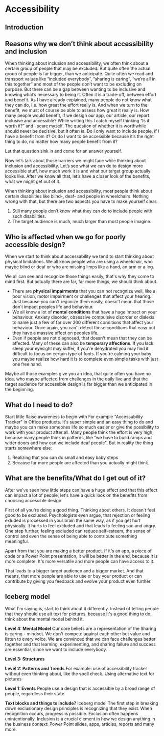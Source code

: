 # Accessibility

## Introduction


## Reasons why we don’t think about accessibility and inclusion
When thinking about inclusion and accessibility, we often think about a certain group of people that may be excluded. But quite often the actual group of people is far bigger, than we anticipate. 
Quite often we read and transport values like “included everybody”, “sharing is caring”, “we’re all in this together” and most of the people don’t want to be excluding on purpose. But there can be a gap between wanting to be inclusive and knowing what’s necessary to being it. 
Often it is a trade-off, between effort and benefit. As I have already explained, many people do not know what they can do, i.e. how great the effort really is. And when we turn to the benefit, we must of course be able to assess how great it really is. How many people would benefit, if we design our app, our article, our report inclusive and accessible? 
While writing this I catch myself thinking “Is it worth it?” and I scare myself. The question of whether it is worthwhile should never be decisive, but it often is.
Do I only want to include people, if I have a benefit from it? Or do I want to be accessible because it’s the right thing to do, no matter how many people benefit from it? 

Let that question sink in and come for an answer yourself.

Now let’s talk about those barriers we might face while thinking about inclusion and accessibility. Let’s see what we can do to design more accessible stuff, how much work it is and what our target group actually looks like.
After we know all that, let’s have a closer look of the benefits, what we might get out of it.

When thinking about inclusion and accessibility, most people think about certain disabilities like blind-, deaf- and people in wheelchairs. Nothing wrong with that, but there are two aspects you have to make yourself clear:
1.	Still many people don’t know what they can do to include people with such disabilities.
2.	The target audience is much, much larger than most people imagine.

## Who is affected when we go for poorly accessible design?
When we start to think about accessability we tend to start thinking about physical limitations. We all know people who are using a wheelchair, who maybe blind or deaf or who are missing limps like a hand, an arm or a leg. 

We all can see and recognize those things easily, that's why they come to mind first. But actually there are far, far more things, we should think about.
- There are **physical impairments** that you can not recognize well, like a poor vision, motor impairment or challenges that affect your hearing. Just because you can't regonize them easily, doesn't mean that those don't impact peoples life and behaviour.
- We all know a lot of **mental conditions** that have a huge impact on your behaviour. Anxiety disorder, obsessive compulsive disorder or dislexia to name just a few of far over 200 different conditions that affect your behaviour. Once again, you can't detect those conditions that easy but they have a massive effect on peoples life. 
- Even if people are not diagnosed, that doesn't mean that they can be affected. Many of these can also be **temporary affections**. If you lack sleep your eyesight may suffer, if you're dehydrated you may find it difficult to focus on certain type of fonts. If you're calming your baby you maybe realize how hard it is to complete even simple tasks with just one free hand. 

Maybe all those examples give you an idea, that quite often you have no idea, who maybe affected from challenges in the daily live and that the target audience for accessible design is far bigger than we anticipated in the beginning. 


## What do I need to do?
Start little
Raise awareness to begin with
For example "Accessability Tracker" in Office products. It's super simple and an easy thing to do and maybe you can make someones life so much easier or give the possibility to work with your product after all. 
Many people think the effort is very high, because many people think in patterns, like "we have to build ramps and wider doors and how can we include deaf people". But in reality the thing starts somewhere else:
1. Realizing that you can do small and easy baby steps
2. Because far more people are affected than you actually might think.


## What are the benefits/What do I get out of it?
After we've seen how little steps can have a huge effect and that this effect can impact a lot of people, let's have a quick look on the benefits from choosing accessible design. 

First of all you're doing a good thing. Thinking about others. It doesn't feel good to be excluded. Psychologists even argue, that rejection or feeling exluded is processed in your brain the same way, as if you get hurt physically. It hurts to feel excluded and that leads to feeling sad and angry. One step further, feeling excluded can reduce self-esteem, the sense of control and even the sense of being able to contribute something meaningful.

Apart from that you are making a better product. If it's an app, a piece of code or a Power Point presentation, it will be better in the end, because it is more complete. It's more versatile and more people can have access to it.

That leads to a bigger target audience and a bigger market. And that means, that more people are able to use or buy your product or can contribute by giving you feedback and evolve your product even further.


## Iceberg model
What I'm saying is, start to think about it differently. Instead of telling people that they should use alt text for pictures, because it's a good thing to do, think about the mental model behind it. 

**Level 4: Mental Model**
Our core beliefs are a representation of the Sharing is caring - mindset. We don't compete against each other but value and listen to every voice. We are convinced that we can face challenges better together and that learning, experimenting, and sharing failure and success are essential, since we want to include everybody.

**Level 3: Structures**

**Level 2: Patterns and Trends**
For example: use of accessibility tracker without even thinking about, like the spell check. Using alternative text for pictures

**Level 1: Events**
People use a design that is accessible by a broad range of people, regardless their state. 



**Text blocks and things to include?**
Iceberg model 
The first step in breaking down exclusionary design principles is recognizing that they exist. When recognition occurs, progress is possible.
Exclusion often happens unintentionally.
Inclusion is a crucial element in how we design anything in the business context: Power Point slides, apps, articles, reports and many more. 

